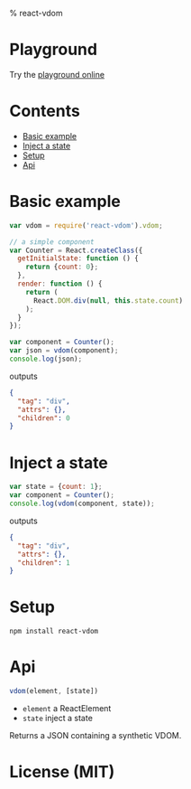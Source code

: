 % react-vdom

# Playground

Try the [playground online](https://gcanti.github.io/resources/react-vdom/playground/playground.html)

# Contents

- [Basic example](#basic-example)
- [Inject a state](#inject-a-state)
- [Setup](#setup)
- [Api](#api)

# Basic example

```js
var vdom = require('react-vdom').vdom;

// a simple component
var Counter = React.createClass({
  getInitialState: function () {
    return {count: 0};
  },
  render: function () {
    return (
      React.DOM.div(null, this.state.count)
    );
  }
});

var component = Counter();
var json = vdom(component);
console.log(json);
```

outputs

```json
{
  "tag": "div",
  "attrs": {},
  "children": 0
}
```

# Inject a state

```js
var state = {count: 1};
var component = Counter();
console.log(vdom(component, state));
```

outputs

```json
{
  "tag": "div",
  "attrs": {},
  "children": 1
}
```

# Setup

    npm install react-vdom

# Api

```js
vdom(element, [state])
```

- `element` a ReactElement
- `state` inject a state

Returns a JSON containing a synthetic VDOM.

# License (MIT)